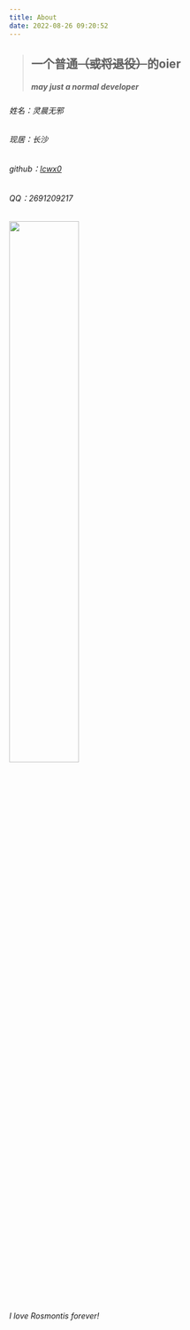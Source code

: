 ```yaml
---
title: About
date: 2022-08-26 09:20:52
---
```

[github]: https://github.com/lcwx0

[rosmontis]: http://pic.imgdb.cn/item/6309669816f2c2beb145f8f8.png
> ## 一个普通~~（或将退役）~~的oier
> ##### *may just a normal developer*

###### 姓名：灵晨无邪
###### 现居：长沙
###### github：[lcwx0][github]
###### QQ：2691209217
<img src="http://pic.imgdb.cn/item/6309669816f2c2beb145f8f8.png" width="50%">

*I love Rosmontis forever!*
